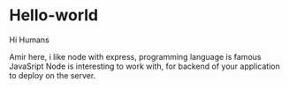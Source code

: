 # Hello-world

Hi Humans 

Amir here, i like node with express, programming language is famous JavaSript
Node is interesting to work with, for backend of your application to deploy on the server.
